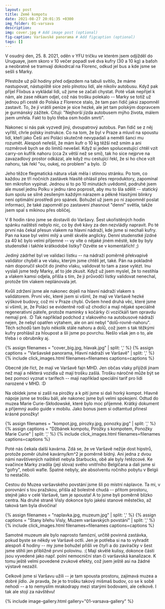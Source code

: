 ```yaml
---
layout: post
title: Země kompotu
date: 2021-08-27 20:01:35 +0300
img_folder: 01-varsava
description: 
img: cover.jpg # Add image post (optional)
fig-caption: Varšavské panorama # Add figcaption (optional)
tags: []
---
```

V osudný den, 25. 8. 2021, oděn v YFU tričku ve kterém jsem odjížděl do Uruguaye, jsem skoro v 10 večer popadl své dva kufry (30 a 10 kg) a baťoh a neobratně se tramvají dokodrcal na Florenc, odkud jel bus a kde jsme se sešli s Marky.

Přestože už půl hodiny před odjezdem na tabuli svítilo, že máme nastupovat, nástupiště sice zelo plnotou lidí, ale nikoliv autobusu. Když pak přijel Flixbus a vykládal lidi, už jsme se začali chystat. Poté však nepřijel k nám, ale zase někam odjel, což nás trošku polekalo -- Marky se totiž už jednou při cestě do Polska z Florence stalo, že tam pan řidič jaksi zapomněl zastavit. To, že jí vrátili peníze je sice hezké, ale jet tam polským dopravcem je gurmánský zážitek. Cituji: "Nejhorší jízda autobusem mýho života, málem jsem umřela. Fakt to bylo třeba osm hodin smrti".

Nakonec si nás pak vyzvedl jiný, dvoupatrový autobus. Pan řidič se z něj vyřítil, chrle polsky instrukce. Co na tom, že byl v Praze a mluvil na spoustu lidí, kteří jako Češi ani Poláci skutečně nevypadali a neměli šanci mu rozumět. Alespoň neřešil, že mám kufr o 10 kg těžší než smím a ani rozměrově bych se do limitů nevešel. Když si jeden spolucestující chtěl vzít carry-on kufřík nahoru (cca 2x větší než se smí), tak ho sice nejprve na zavazadlový prostor odkázal, ale když mu cestující řekl, že si ho chce vzít nahoru, tak řekl "ou, oukej, no problem" a bylo. :D

Jeho těžce flegmatická nátura však měla i stinnou stránku. Po tom, co každou ze tří nočních zastávek hlasitě ohlásil přes reproduktory, zapomínal ten mikrofon vypínat. Jednou si to po 10 minutách uvědomil, podruhé jsem ale musel jednu Polku v jednu ráno poprosit, aby mu to šla sdělit -- statický šum spolu se silně zesíleným každým nárazem a pěkně hlasitými blinkry není optimální prostředí pro spánek. Bohužel už jsem po ní zapomněl poslat informaci, že také zapomněl po zastavení zhasnout "denní" světla, takže jsem spal s mikinou přes obličej.

V 8 hodin ráno jsme se dostavili do Varšavy. Šest ukořistěných hodin spánku naštěstí nebylo nic, co by dvě kávy za den nezvládly napravit. Po té první nás čekal přesun vlakem na hlavní nádraží, kde jsme si nechali kufry. Pan na kase byl velmi milý a uměl skvěle anglicky. Denní studenstké jízdné za 40 kč bylo velmi příjemné -- vy víte o nějaké jiném městě, kde by byly studenstké i takhle krátkodobé listky? Ozvěte se v komentářích! ;) 

Jediný zádrhel byl ve validaci lístku -- na nádraží poměrně překvapivě validátor chyběl a ve vlaku, kterým jsme chtěli jet, také. Pán na pokladně nám doporučil skočit do jiného vlaku, validovat to tam a zase vylézt. Inu vyslali jsme tedy Marky, ať to jde zkusit. Když už jsem myslel, že to nestihla a vlakem kamsi odjela, přišla s tím, že ji průvodčí lístky validovat nenechal, protože tím vlakem neplánovala jet.

Kvůli zdržení jsme ale nakonec dojeli na hlavní nádraží vlakem s validátorem. První věc, které jsem si všiml, že mají ve Varšavě hezké výškové budovy, což mi v Praze chybí. Ovšem hned druhá věc, které jsme si všimli, je, že Poláci se evidentně rodí už chodící a mají nějaké speciálně regenerativní páteře, protože maminky s kočárky či vozíčkáři tam opravdu nemají pré. :D Tak například podchod z vlakového na autobusové nádraží nejen, že nebyl opatřen výtahem, ale on ani nebyl "dolů-rovně-nahoru". Těch schodů tam bylo několik stále nahoru a dolů, což jsem s tak těžkými kufry prohlásil za hloupost a šli jsme po povrchu. Nešlo však jen o to, ale třeba i o obrubníky aj.

{% assign filenames = "cover_big.jpg, hlavak.jpg" | split: ',' %}
{% assign captions = "Varšavské panorama, Hlavní nádraží ve Varšavě" | split: ',' %}
{% include click_images.html filenames=filenames captions=captions %}

Obecně jde říct, že mají ve Varšavě fajn MHD. Jen občas vlaky přijíždí jinam než mají a některá vozidla už mají trošku zašlá. Trošku náročné může být se bez pomoci vyznat v tarifech --  mají například speciální tarif pro lidi narozené v MHD. :D

Na obídek jsme si zašli na pirožky a k pití jsme si dali horký kompot. Hlavně nápoje jsme se trošku báli, ale nakonec jsme byli velmi spokojení. Odtud do muzea Marie Curie-Skłodowské, které bylo moc příjemné. Krátký dokument a příjemný audio guide v mobilu. Jako bonus jsem si odtamtud přinesl krásné ponožky!

{% assign filenames = "kompot.jpg, pirozky.jpg, ponozky.jpg" | split: ',' %}
{% assign captions = "Džbánek kompotu, Pirožky s kompotem, Ponožky Marie Curie" | split: ',' %}
{% include click_images.html filenames=filenames captions=captions %}

Poté nás čekala další kavárna. Zdá se, že ve Varšavě nežije dost hipstrů, protože poměr útulné kavárny/km^2 je poměrně bídný. Ani jedna z dvou námi navštívených naštěstí nebyla Starbucks, obě ale byly řetězcové. Ke svačince Marky zradila (její slova) svého vnitřního Belgičana a dali jsme si "gofry", neboli wafle. Špatné nebyly, ale absolventu ročního pobytu v Belgii to nestačilo.

Cestou do Muzea varšavského povstání jsme šli po místní náplavce. Ta mi, v porovnání s tou pražskou, přišla až bolestně chudá -- přitom prostoru, stejně jako v celé Varšavě, tam je spousta! A to jsme byli poměrně blízko centra. Na druhé straně Visly dokonce bylo jakési stanové městečko, až taková tam byla divočina!

{% assign filenames = "naplavka.jpg, muzeum.jpg" | split: ',' %}
{% assign captions = "Stany břehu Visly, Muzem varšavských povstání" | split: ',' %}
{% include click_images.html filenames=filenames captions=captions %}

Samotné muzeum ale bylo naprosto famózní, určitě povinná zastávka, pokud byste se někdy ve Varšavě octli. Jen je potřeba si na to vyhradit alespoň 4 hodiny -- my jsme bohužel přišli ve čtyři a do zavíračky v šest jsme stihli jen přibližně první polovinu. :( Mají skvělé kulisy, dokonce části jsou vyvedené jako např. polní nemocniční stan či varšavská kanalizace. K tomu ještě velmi povedené zvukové efekty, což jsem ještě asi na žádné výstavě nezažil.

Celkově jsme si Varšavu užili -- je tam spousta prostoru, zajímavá muzea a dobré jídlo. Je pravda, že je to trošku takový mišmaš budov, co se k sobě nehodí -- a to nemyslím mrakodrapy mezi starými bodovami, ale celkově. I tak ale stojí za návštěvu!

{% include image-gallery.html gallery="01-varsava-gallery" %}